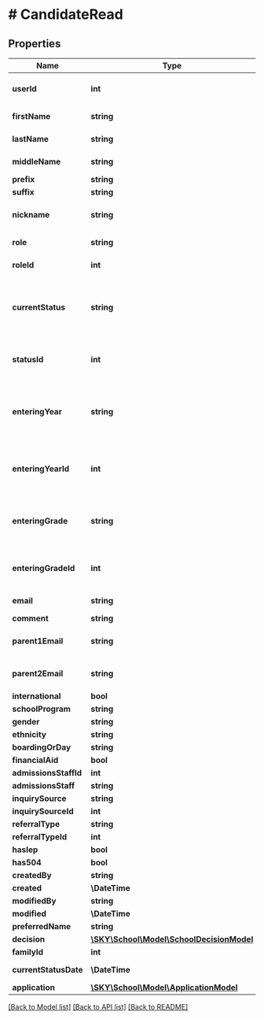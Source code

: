 # # CandidateRead

## Properties

Name | Type | Description | Notes
------------ | ------------- | ------------- | -------------
**userId** | **int** | Unique Identifer for this candidate | [optional]
**firstName** | **string** | Candidates first name | [optional]
**lastName** | **string** | Candidates last name | [optional]
**middleName** | **string** | Candidates middle name | [optional]
**prefix** | **string** | Prefix | [optional]
**suffix** | **string** | Suffix | [optional]
**nickname** | **string** | Candidates nick name (if available) | [optional]
**role** | **string** | Role for this candidate. | [optional]
**roleId** | **int** | Identifier for thier role | [optional]
**currentStatus** | **string** | Text representation of their current enrollment status | [optional]
**statusId** | **int** | Identifier for their enrollment status | [optional]
**enteringYear** | **string** | Text representation of the school year the candidate will be joining | [optional]
**enteringYearId** | **int** | Identifier for the school year the candidate will be joining | [optional]
**enteringGrade** | **string** | Text representation of the grade candidate will be joining | [optional]
**enteringGradeId** | **int** | Identifier for the grade candidate will be joining | [optional]
**email** | **string** | Candidates email | [optional]
**comment** | **string** | Comments | [optional]
**parent1Email** | **string** | 1st Email of candidates parent | [optional]
**parent2Email** | **string** | 2nd email of candidates parent | [optional]
**international** | **bool** |  | [optional]
**schoolProgram** | **string** |  | [optional]
**gender** | **string** |  | [optional]
**ethnicity** | **string** |  | [optional]
**boardingOrDay** | **string** |  | [optional]
**financialAid** | **bool** |  | [optional]
**admissionsStaffId** | **int** |  | [optional]
**admissionsStaff** | **string** |  | [optional]
**inquirySource** | **string** |  | [optional]
**inquirySourceId** | **int** |  | [optional]
**referralType** | **string** |  | [optional]
**referralTypeId** | **int** |  | [optional]
**hasIep** | **bool** |  | [optional]
**has504** | **bool** |  | [optional]
**createdBy** | **string** |  | [optional]
**created** | **\DateTime** |  | [optional]
**modifiedBy** | **string** |  | [optional]
**modified** | **\DateTime** |  | [optional]
**preferredName** | **string** |  | [optional]
**decision** | [**\SKY\School\Model\SchoolDecisionModel**](SchoolDecisionModel.md) |  | [optional]
**familyId** | **int** |  | [optional]
**currentStatusDate** | **\DateTime** | Current status date | [optional]
**application** | [**\SKY\School\Model\ApplicationModel**](ApplicationModel.md) |  | [optional]

[[Back to Model list]](../../README.md#models) [[Back to API list]](../../README.md#endpoints) [[Back to README]](../../README.md)
